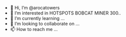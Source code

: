 - 👋 Hi, I’m @arocatowers
- 👀 I’m interested in HOTSPOTS BOBCAT MINER 300..
- 🌱 I’m currently learning ...
- 💞️ I’m looking to collaborate on ...
- 📫 How to reach me ...

<!---
arocatowers/arocatowers is a ✨ special ✨ repository because its `README.md` (this file) appears on your GitHub profile.
You can click the Preview link to take a look at your changes.
--->
